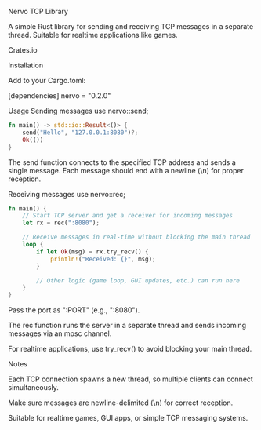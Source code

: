 Nervo TCP Library

A simple Rust library for sending and receiving TCP messages in a separate thread. Suitable for realtime applications like games.

Crates.io

Installation

Add to your Cargo.toml:

[dependencies]
nervo = "0.2.0"

Usage
Sending messages
use nervo::send;
```Rust
fn main() -> std::io::Result<()> {
    send("Hello", "127.0.0.1:8080")?;
    Ok(())
}
```

The send function connects to the specified TCP address and sends a single message. Each message should end with a newline (\n) for proper reception.

Receiving messages
use nervo::rec;
```Rust
fn main() {
    // Start TCP server and get a receiver for incoming messages
    let rx = rec(":8080");

    // Receive messages in real-time without blocking the main thread
    loop {
        if let Ok(msg) = rx.try_recv() {
            println!("Received: {}", msg);
        }

        // Other logic (game loop, GUI updates, etc.) can run here
    }
}
```

Pass the port as ":PORT" (e.g., ":8080").

The rec function runs the server in a separate thread and sends incoming messages via an mpsc channel.

For realtime applications, use try_recv() to avoid blocking your main thread.

Notes

Each TCP connection spawns a new thread, so multiple clients can connect simultaneously.

Make sure messages are newline-delimited (\n) for correct reception.

Suitable for realtime games, GUI apps, or simple TCP messaging systems.

